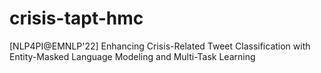 # crisis-tapt-hmc
[NLP4PI@EMNLP'22] Enhancing Crisis-Related Tweet Classification with Entity-Masked Language Modeling and Multi-Task Learning
